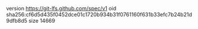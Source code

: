 version https://git-lfs.github.com/spec/v1
oid sha256:cf6d5d435f0452dce01c1720b934b31f0761160f631b33efc7b24b21d9dfb8d5
size 14669
